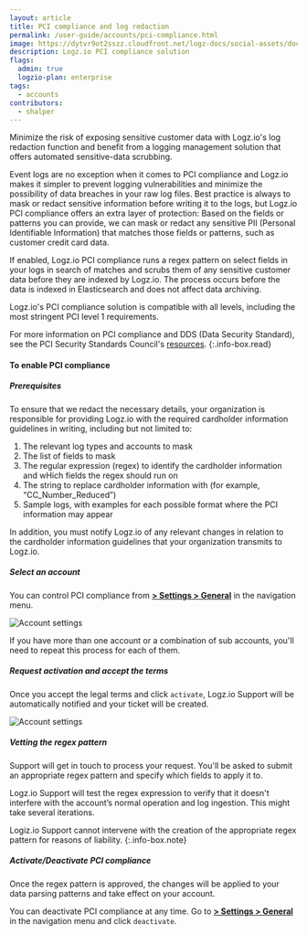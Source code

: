 ```yaml
---
layout: article
title: PCI compliance and log redaction
permalink: /user-guide/accounts/pci-compliance.html
image: https://dytvr9ot2sszz.cloudfront.net/logz-docs/social-assets/docs-social.jpg
description: Logz.io PCI compliance solution
flags:
  admin: true
  logzio-plan: enterprise
tags:
  - accounts
contributors:
  - shalper
---
```


Minimize the risk of exposing sensitive customer data with Logz.io's log redaction function and benefit from a logging management solution that offers
automated sensitive-data scrubbing.

Event logs are no exception when it comes to PCI compliance and Logz.io makes it simpler to prevent logging vulnerabilities and minimize the possibility of data breaches in your raw log files.
Best practice is always to mask or redact sensitive information before writing it to the logs, but Logz.io PCI compliance offers an extra layer of protection: Based on the fields or patterns you can provide, we can mask or redact any sensitive PII (Personal Identifiable Information) that matches those fields or patterns, such as customer credit card data. 

If enabled, Logz.io PCI compliance runs a regex pattern on select fields in your logs in search of matches and scrubs them of any sensitive customer data before they are indexed by Logz.io. The process occurs before the data is indexed in Elasticsearch and does not affect data archiving.

Logz.io's PCI compliance solution is compatible with all levels,
including the most stringent PCI level 1 requirements.

For more information on PCI compliance and DDS (Data Security Standard), see the PCI Security Standards Council's [resources](https://www.pcisecuritystandards.org/).
{:.info-box.read}

#### To enable PCI compliance

<div class="tasklist">

##### Prerequisites

To ensure that we redact the necessary details, your organization is responsible for providing Logz.io with the required cardholder information guidelines in writing, including but not limited to:

1.  The relevant log types and accounts to mask
1.  The list of fields to mask
1.  The regular expression (regex) to identify the cardholder information and wHich fields the regex should run on
1.  The string to replace cardholder information with (for example, “CC_Number_Reduced”) 
1.  Sample logs, with examples for each possible format where the PCI information may appear

In addition, you must notify Logz.io of any relevant changes in relation to the cardholder information guidelines that your organization transmits to Logz.io.


##### Select an account

You can control PCI compliance from [**<i class="li li-gear"></i> > Settings > General**](https://app.logz.io/#/dashboard/settings/general) in the navigation menu.

![Account settings](https://dytvr9ot2sszz.cloudfront.net/logz-docs/accounts/pci-activate_aug2021.png)


If you have more than one account or a combination of sub accounts, you'll need to repeat this process for each of them.

##### Request activation and accept the terms

Once you accept the legal terms and click `activate`, Logz.io Support will be automatically notified and your ticket will be created.

![Account settings](https://dytvr9ot2sszz.cloudfront.net/logz-docs/accounts/pci_aug2021.png)

##### Vetting the regex pattern

Support will get in touch to process your request. You'll be asked to submit an appropriate regex pattern and specify which fields to apply it to.

Logz.io Support will test the regex expression to verify that it doesn't interfere with the account’s normal operation and log ingestion. This might take several iterations.

Logiz.io Support cannot intervene with the creation of the appropriate regex pattern for reasons of liability.
{:.info-box.note}

##### Activate/Deactivate PCI compliance

Once the regex pattern is approved, the changes will be applied to your data parsing patterns and take effect on your account.

You can deactivate PCI compliance at any time. Go to [**<i class="li li-gear"></i> > Settings > General**](https://app.logz.io/#/dashboard/settings/general) in the navigation menu and click `deactivate`.

</div>
